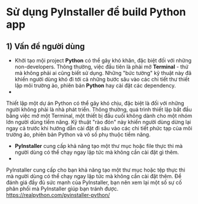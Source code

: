 # Sử dụng PyInstaller để build Python app
## **1) Vấn đề người dùng**
- Khởi tạo mội project **Python** có thể gây khó khăn, đặc biệt đối với những non-developers. Thông thường, việc đầu tiên là phải mở **Terminal** - thứ mà không phải ai cũng biết sử dụng. Những "bức tường" kỹ thuật này đã khiến người dùng khó đi tới cả những bước sâu vào các chi tiết thư thiết lập môi trường ảo, phiên bản **Python** hay cài đặt các dependency.
- 



Thiết lập một dự án Python có thể gây khó chịu, đặc biệt là đối với những người không phải là nhà phát triển. Thông thường, quá trình thiết lập bắt đầu bằng việc mở một Terminal, một thiết bị đầu cuối không dành cho một nhóm lớn người dùng tiềm năng. Kỹ thuật "rào đón" này khiến người dùng dừng lại ngay cả trước khi hướng dẫn cài đặt đi sâu vào các chi tiết phức tạp của môi trường ảo, phiên bản Python và vô số phụ thuộc tiềm năng.


- **PyInstaller** cung cấp khả năng tạo một thư mục hoặc file thực thi mà người dùng có thể chạy ngay lập tức mà không cần cài đặt gì thêm.
- 

PyInstaller cung cấp cho bạn khả năng tạo một thư mục hoặc tệp thực thi mà người dùng có thể chạy ngay lập tức mà không cần cài đặt thêm. Để đánh giá đầy đủ sức mạnh của PyInstaller, bạn nên xem lại một số sự cố phân phối mà PyInstaller giúp bạn tránh được.
https://realpython.com/pyinstaller-python/